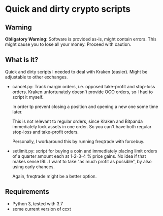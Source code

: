 # Quick and dirty crypto scripts

## Warning

**Obligatory Warning**: Software is provided as-is, might contain errors.
This might cause you to lose all your money. Proceed with caution.

## What is it?

Quick and dirty scripts I needed to deal with Kraken (easier).
Might be adjustable to other exchanges.

- cancel.py:
  Track margin orders, i.e. opposed take-profit and stop-loss orders.
  Kraken unfortunately doesn't provide OCO orders, so I had to script it myself.
  
  In order tp prevent closing a position and opening a new one some time later.
  
  This is not relevant to regular orders, since Kraken and Bitpanda immediately
  lock assets in one order. So you can't have both regular stop-loss and take-profit
  orders.
  
  Personally, I workaround this by running freqtrade with forcebuy.
- setlimit.py:
  script for buying a coin and immediately placing limit orders
  of a quarter amount each at 1-2-3-4 % price gains. No idea if that
  makes sense IRL. I want to take "as much profit as possible", by also
  using early chances.
  
  Again, freqtrade might be a better option.


## Requirements

- Python 3, tested with 3.7
- some current version of ccxt

